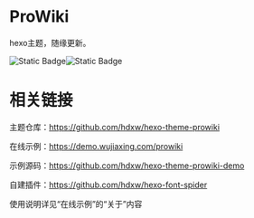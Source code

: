# ProWiki

hexo主题，随缘更新。

![Static Badge](https://img.shields.io/badge/ProWiki-2.0.0-blue?labelColor=%233F3B3A&color=%233fb)![Static Badge](https://img.shields.io/badge/hexo-7.3.0-blue?logo=hexo)


# 相关链接

主题仓库：https://github.com/hdxw/hexo-theme-prowiki

在线示例：<a href="https://demo.wujiaxing.com/prowiki" target="_blank">https://demo.wujiaxing.com/prowiki</a>

示例源码：https://github.com/hdxw/hexo-theme-prowiki-demo

自建插件：https://github.com/hdxw/hexo-font-spider

使用说明详见“在线示例”的“关于”内容
